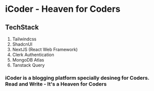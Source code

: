 # iCoder - Heaven for Coders
## TechStack
1. Tailwindcss
2. ShadcnUI
3. NextJS (React Web Framework)
4. Clerk Authentication
5. MongoDB Atlas
6. Tanstack Query

### iCoder is a blogging platform specially desineg for Coders. Read and Write - It's a Heaven for Coders
